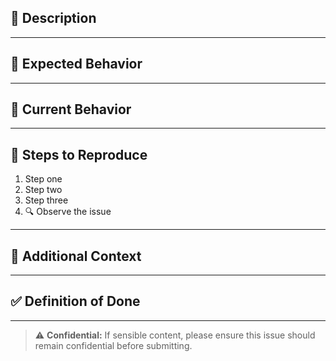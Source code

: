 ## 🧾 Description

<!-- Describe the issue clearly and concisely -->

---

## 🎯 Expected Behavior

<!-- What should happen? -->

---

## 🚫 Current Behavior

<!-- What is happening instead? -->

---

## 🔁 Steps to Reproduce

1. Step one
2. Step two
3. Step three
4. 🔍 Observe the issue

---

## 🧩 Additional Context

<!-- Any other information that would help, such as logs or screenshots -->

---

## ✅ Definition of Done

<!-- What criteria must be met for this issue to be considered complete? -->

---

> ⚠️ **Confidential:** If sensible content, please ensure this issue should remain confidential before submitting.